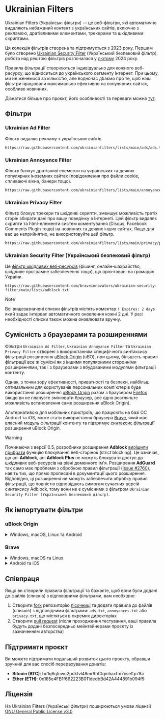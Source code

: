 # Ukrainian Filters

Ukrainian Filters (Українські фільтри) — це веб-фільтри, які автоматично видаляють небажаний контент з українських сайтів, включно з рекламою, дратівливими елементами, трекерами та шкідливими скриптами.

Ця колекція фільтрів створена та підтримується з 2023 року. Першим було створено [Ukrainian Security Filter](https://github.com/braveinnovators/ukrainian-security-filter) (Український безпековий фільтр), робота над рештою фільтрів розпочалася у [лютому](https://github.com/serhiyguryev/ukrainian-filters) 2024 року.

Правила фільтрації створюються індивідуально для кожного веб-ресурсу, що відноситься до українського сегменту Інтернет. При цьому, ми не женемося за кількістю, але водночас дбаємо про те, щоб наші фільтри працювали максимально ефективно на популярних сайтах, особливо новинних.

Дізнатися більше про проєкт, його особливості та переваги можна [тут](https://mastodon.online/@myroslavandriychuk/112880678611736243).

## Фільтри

### Ukrainian Ad Filter

Фільтр видаляє рекламу з українських сайтів.

```
https://raw.githubusercontent.com/ukrainianfilters/lists/main/ads/ads.txt
```

### Ukrainian Annoyance Filter

Фільтр блокує дратівливі елементи на українських та деяких популярних іноземних сайтах (повідомлення про файли cookie, спливаючі вікна, банери тощо).

```
https://raw.githubusercontent.com/ukrainianfilters/lists/main/annoyances/annoyances.txt
```

### Ukrainian Privacy Filter

Фільтр блокує трекери та шкідливі скрипти, зменшує можливість третіх сторін збирати дані про вашу поведінку в Інтернеті. Цей фільтр видаляє скрипти та html-елементи систем коментування (Disqus, Facebook Comments Plugin тощо) на новинних та деяких інших сайтах. Якщо для вас це неприйнятно, не використовуйте цей фільтр.

```
https://raw.githubusercontent.com/ukrainianfilters/lists/main/privacy/privacy.txt
```

### Ukrainian Security Filter (Український безпековий фільтр)

Це [фільтр шкідливих веб-ресурсів](https://github.com/braveinnovators/ukrainian-security-filter) (фішинг, онлайн-шахрайство, шкідливе програмне забезпечення тощо), що орієнтовані на громадян України.

```
https://raw.githubusercontent.com/braveinnovators/ukrainian-security-filter/main/lists/adblock.txt
```

> [!NOTE]
> Всі вищезазначені списки фільтрів містять коментар `! Expires: 2 days` який задає інтервал автоматичного оновлення кожні 2 дні. У разі необхідності списки також можна оновлювати вручну.

## Сумісність з браузерами та розширеннями

Фільтри `Ukrainian Ad Filter`, `Ukrainian Annoyance Filter` та `Ukrainian Privacy Filter` створені з використанням специфічного синтаксису фільтрації розширення [uBlock Origin](https://github.com/gorhill/uBlock) (uBO), при цьому, більшість правил фільтрації все ж сумісні як з іншими популярними сторонніми розширеннями, так і з браузерами з вбудованими модулями фільтрації контенту.

Однак, з точки зору ефективності, приватності та безпеки, найбільш оптимальним для користувачів персональних комп'ютерів буде використання розширення [uBlock Origin](https://ublockorigin.com/) разом з браузером [Firefox](https://www.mozilla.org/firefox/) (якщо ви не плануєте змінювати браузер, все одно розгляньте можливість встановлення саме розширення uBlock Origin).

Альтернативою для мобільних пристроїв, що працюють на базі ОС Android та iOS, може стати використання браузера [Brave](https://brave.com/), який має власний модуль фільтрації контенту та підтримує [синтаксис фільтрації](https://support.brave.com/hc/en-us/articles/6449369961741-How-do-I-manage-Ad-Block-filters-in-Brave) розширення uBlock Origin.

> [!WARNING]
> Починаючи з версії 0.5, розробники розширення **Adblock** [вирішили прибрати](https://web.archive.org/web/20111206122411/http://adblockplus.org/en/faq_features#siteblock) функцію блокування веб-сторінок (strict blocking). Це означає, що ані **Adblock**, ані **Adblock Plus** не можуть блокувати доступ до шкідливих веб-ресурсів на рівні доменного ім'я. Розширення **AdGuard** так само має проблеми з обробкою правил фільтрації ([Issue #2760](https://github.com/AdguardTeam/AdguardBrowserExtension/issues/2760)), навіть тих, що прямо прописані в документації цього розширення. Відповідно, ці розширення не можуть забезпечити обробку правил фільтрації, що повністю відповідають вимогам сучасних версій синтаксису Adblock, тому вони не є сумісними з фільтром `Ukrainian Security Filter (Український безпековий фільтр)`.

## Як імпортувати фільтри

### uBlock Origin

<details>
<summary>Windows, macOS, Linux та Android</summary>

1. Відкрити меню `Preferences` розширення uBlock Origin, клацнути мишею на вкладку `Filter lists` і прокрутити до розділу `Custom`
2. Клацнути мишею на `Import...` і у поле вводу вставити скопійовані адреси необхідних фільтрів, зберігши зміни.

Додаткова інструкція доступна за адресою: [https://github.com/gorhill/uBlock/wiki/Filter-lists-from-around-the-web](https://github.com/gorhill/uBlock/wiki/Filter-lists-from-around-the-web)
</details>

### Brave

<details>
<summary>Windows, macOS та Linux</summary>

1. У меню `Settings` відкрити вкладку `Shields` й змінити налаштування `Trackers & ads blocking` на `Aggressive`
2. У вкладці `Shields` відкрити розділ `Content filtering` і у розділі `Add custom filter lists` у поле вводу вставити скопійовані адреси необхідних фільтрів.
</details>

<details>
<summary>Android та iOS</summary>

1. У меню `Settings` відкрити розділ меню `Brave Shields & privacy` й змінити налаштування `Block trackers & ads` на `Aggressive`
2. У розділі меню `Brave Shields & privacy` відкрити `Content filtering`, далі `Add custom filter list` і у поле вводу вставити скопійовані адреси необхідних фільтрів, зберігши зміни шляхом натискання на кнопку `Add`.
</details>

## Співпраця

Якщо ви створили правила фільтрації та бажаєте, щоб вони були додані до файлів (списків) з відповідними фільтрами, вам необхідно:

1. Створити [fork](https://docs.github.com/en/pull-requests/collaborating-with-pull-requests/working-with-forks/about-forks) репозиторію [пісочниці](https://github.com/ukrainianfilters/sandbox) та додати правила до файлів (списків) з відповідними фільтрами: `ads.txt`, `annoyances.txt` або `privacy.txt`, що містяться в окремих директоріях
2. Створити [pull request](https://docs.github.com/en/pull-requests/collaborating-with-pull-requests/proposing-changes-to-your-work-with-pull-requests/about-pull-requests) (після проходження тестування, ваші правила будуть додані безпосередньо мейнтейнерами проєкту із зазначенням авторства)

## Підтримати проєкт

Ви можете підтримати подальший розвиток цього проєкту, обравши зручний для вас спосіб перерахування донатів:

* **Bitcoin (BTC)**: bc1q6qtnwc2pdktvl48mr9hf0qmhaxfm7xseftp78a
* **Ether (ETH)**: 0x185e4FB1f662223B011dedbBd42A444891b094f5

## Ліцензія

На Ukrainian Filters (Українські фільтри) поширюються умови ліцензії [GNU General Public License v3.0](https://github.com/ukrainianfilters/lists/blob/main/LICENSE)
